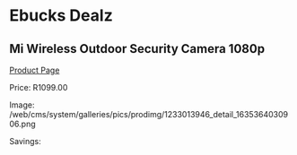 
# Ebucks Dealz
## Mi Wireless Outdoor Security Camera 1080p
[Product Page](https://www.ebucks.com/web/shop/productSelected.do?prodId=1233013946&catId=844502363)

Price: R1099.00

Image: /web/cms/system/galleries/pics/prodimg/1233013946_detail_1635364030906.png

Savings: 


	